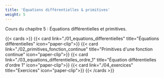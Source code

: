 ```yaml
---
title: 'Équations différentielles & primitives'
weight: 5
---
```

Cours du chapitre 5 : Équations différentielles et primitives.

{{< cards >}}
  {{< card link="./01_equations_differentielles" title="Équations différentielles" icon="paper-clip">}}
  {{< card link="./02_primitives_fonction_continue" title="Primitives d'une fonction continue" icon="paper-clip">}}
  {{< card link="./03_equations_differentielles_ordre_1" title="Équation différentielles d'ordre 1" icon="paper-clip">}}
  {{< card link="./04_exercices" title="Exercices" icon="paper-clip">}}
{{< /cards >}}
